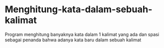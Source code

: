 # Menghitung-kata-dalam-sebuah-kalimat
Program menghitung banyaknya kata dalam 1 kalimat yang ada dan spasi sebagai penanda bahwa adanya kata baru dalam sebuah kalimat
